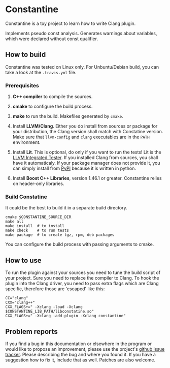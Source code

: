 Constantine
===========

Constantine is a toy project to learn how to write Clang plugin.

Implements pseudo const analysis. Generates warnings about variables,
which were declared without const qualifier.


How to build
------------

Constantine was tested on Linux only.
For Unbuntu/Debian build, you can take a look at the `.travis.yml` file.

### Prerequisites

1. **C++ compiler** to compile the sources.
2. **cmake** to configure the build process.
3. **make** to run the build. Makefiles generated by `cmake`.

4. Install **LLVM/Clang**. Either you do install from sources or package
   for your distribution, the Clang version shall match with Constatine version.
   Make sure that `llvm-config` and `clang` executables are in the `PATH`
   environment.

5. Install **Lit**. This is optional, do only if you want to run the tests!
   Lit is the [LLVM Integrated Tester][LIT]. If you installed Clang from
   sources, you shall have it automaticaly. If your package manager does
   not provide it, you can simply install from [PyPI][PyPI] because it is
   written in python.

6. Install **Boost C++ Libraries**, version 1.46.1 or greater. Constantine
   relies on header-only libraries.

   [LIT]: http://llvm.org/docs/CommandGuide/lit.html
   [PyPI]: https://pypi.python.org/pypi/lit

### Build Constatine

It could be the best to build it in a separate build directory.

    cmake $CONSTANTINE_SOURCE_DIR
    make all
    make install  # to install
    make check    # to run tests
    make package  # to create tgz, rpm, deb packages

You can configure the build process with passing arguments to cmake.


How to use
----------

To run the plugin against your sources you need to tune the build
script of your project. Sure you need to replace the compiler to
Clang. To hook the plugin into the Clang driver, you need to pass
extra flags which are Clang specific, therefore those are 'escaped'
like this:

    CC="clang"
    CXX="clang++"
    CXX_FLAGS+=" -Xclang -load -Xclang $CONSTANTINE_LIB_PATH/libconstatine.so"
    CXX_FLAGS+=" -Xclang -add-plugin -Xclang constantine"


Problem reports
---------------

If you find a bug in this documentation or elsewhere in the program or would
like to propose an improvement, please use the project's [github issue
tracker][ISSUES]. Please describing the bug and where you found it. If you
have a suggestion how to fix it, include that as well. Patches are also
welcome.

  [ISSUES]: https://github.com/rizsotto/Constantine/issues

